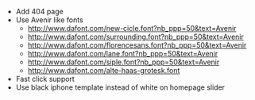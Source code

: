 * Add 404 page
* Use Avenir like fonts
    - http://www.dafont.com/new-cicle.font?nb_ppp=50&text=Avenir
    - http://www.dafont.com/surrounding.font?nb_ppp=50&text=Avenir
    - http://www.dafont.com/florencesans.font?nb_ppp=50&text=Avenir
    - http://www.dafont.com/lane.font?nb_ppp=50&text=Avenir
    - http://www.dafont.com/siple.font?nb_ppp=50&text=Avenir
    - http://www.dafont.com/alte-haas-grotesk.font
* Fast click support
* Use black iphone template instead of white on homepage slider
